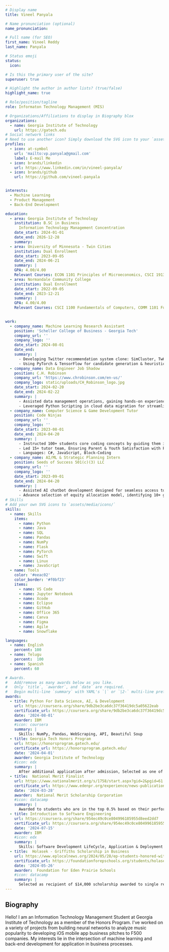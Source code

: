 ```yaml
---
# Display name
title: Vineel Panyala

# Name pronunciation (optional)
name_pronunciation:

# Full name (for SEO)
first_name: Vineel Reddy
last_name: Panyala

# Status emoji
status:
  icon: 

# Is this the primary user of the site?
superuser: true

# Highlight the author in author lists? (true/false)
highlight_name: true

# Role/position/tagline
role: Informaton Technology Management (MIS)

# Organizations/Affiliations to display in Biography blox
organizations:
  - name: Georgia Institute of Technology
    url: https://gatech.edu
# Social network links
# Need to use another icon? Simply download the SVG icon to your `assets/media/icons/` folder.
profiles:
  - icon: at-symbol
    url: 'mailto:vp.panyala@gmail.com'
    label: E-mail Me
  - icon: brands/linkedin
    url: https://www.linkedin.com/in/vineel-panyala/
  - icon: brands/github
    url: https://github.com/vineel-panyala


interests:
  - Machine Learning
  - Product Management
  - Back-End Development

education:
  - area: Georgia Institute of Technology
    institution: B.SC in Business
      Information Technology Management Concentration
    date_start: 2024-01-01
    date_end: 2026-12-28
    summary: 
  - area: University of Minnesota - Twin Cities
    institution: Dual Enrollment
    date_start: 2023-09-05
    date_end: 2024-06-21
    summary: |
    GPA: 4.00/4.00
    Relevant Courses: ECON 1101 Principles of Microeconomics, CSCI 1913 Introduction to Algorithms, Data Structures, and Program Development
  - area: Normandale Community College
    institution: Dual Enrollment
    date_start: 2022-09-05
    date_end: 2023-12-21
    summary: |
    GPA: 4.00/4.00
    Relevant Courses: CSCI 1100 Fundamentals of Computers, COMM 1101 Fundamentals of Public Speaking

     
work:
  - company_name: Machine Learning Research Assistant
    position: 'Scheller College of Business - Georgia Tech'
    company_url: ''
    company_logo: ''
    date_start: 2024-08-01
    date_end:
    summary: |
      - Developing Twitter recommendation system clone: SimCluster, TwHIN, HeavyRanker implementations
      - Using PyTorch & TensorFlow for candidate generation & heuristic filtering for algorithmic understanding
  - company_name: Data Engineer Job Shadow
    position: C.H. Robinson
    company_url: 'https://www.chrobinson.com/en-us/'
    company_logo: static/uploads/CH_Robinson_logo.jpg
    date_start: 2024-02-20
    date_end: 2024-02-22
    summary: |
      - Assisted data management operations, gaining hands-on experience with SQL & Snowflake data operations
      - Leveraged Python Scripting in cloud data migration for streamlined operations & Snowflake Integration  
  - company_name: Computer Science & Game Development Tutor
    position: Code Ninjas
    company_url: ''
    company_logo: ''
    date_start: 2023-08-01
    date_end: 2024-04-20
    summary: |
      - Instructed 100+ students core coding concepts by guiding them in 50+ building game-like projects
      - Led 15+ tutor team, Ensuring Parent & Youth Satisfaction with Program
      - Languages: C#, JavaScript, Block-Coding
  - company_name: AI/ML & Strategic Planning Intern
    position: Seeds of Success 501(c)(3) LLC
    company_url: ''
    company_logo: ''
    date_start: 2023-09-01
    date_end: 2024-04-20
    summary: |
      - Assisted AI chatbot development designed for seamless access to mental and emotional health services
      - Advance selection of equity allocation model, identifying 10+ growth opportunities for organization
# Skills
# Add your own SVG icons to `assets/media/icons/`
skills:
  - name: Skills
    items:
      - name: Python
      - name: Java
      - name: SQL
      - name: Pandas
      - name: NumPy
      - name: Flask
      - name: PyTorch
      - name: Swift
      - name: Linux
      - name: JavaScript
  - name: Tools
    color: '#eeac02'
    color_border: '#f0bf23'
    items:
      - name: VS Code
      - name: Jupyter Notebook
      - name: Xcode
      - name: Eclipse
      - name: GitHub
      - name: Office 365
      - name: Canva
      - name: Figma
      - name: Agile
      - name: Snowflake

languages:
  - name: English
    percent: 100
  - name: Telugu
    percent:  100
  - name: Spanish
    percent: 60

# Awards.
#   Add/remove as many awards below as you like.
#   Only `title`, `awarder`, and `date` are required.
#   Begin multi-line `summary` with YAML's `|` or `|2-` multi-line prefix and indent 2 spaces below.
awards:
  - title: Python For Data Science, AI, & Development
    url: https://coursera.org/share/9db2be3ca6dc37f36419dc5a05622eab
    certificate_url: https://coursera.org/share/9db2be3ca6dc37f36419dc5a05622eab
    date: '2024-08-01'
    awarder: IBM
    #icon: coursera
    summary: |
      Skills: NumPy, Pandas, WebScraping, API, Beautiful Soup
  - title: Georgia Tech Honors Program
    url: https://honorsprogram.gatech.edu/
    certificate_url: https://honorsprogram.gatech.edu/
    date: '2024-04-01'
    awarder: Georgia Institute of Technology
    #icon: edx
    summary: |
      After additional application after admission, Selected as one of 875 total student out of 26,849 (Top ~ 3%) to be a part of the Honors Program at Georgia Tech.
  - title:  National Merit Finalist
    url: https://www.nationalmerit.org/s/1758/start.aspx?gid=2&pgid=61
    certificate_url: https://www.edenpr.org/experience/news-publications/stories/articles/~board/homepage-news/post/2024-national-merit-semifinalists
    date: '2024-03-28'
    awarder:  National Merit Scholarship Corporation
    #icon: datacamp
    summary: |
      Awarded to students who are in the top 0.5% based on their performance on the Preliminary SAT/National Merit Scholarship Qualifying Test (PSAT/NMSQT®) out of around 1.6 million applicants. After additional application processes including essay, activities, and further scores, named as a finalist.
  - title: Introduction to Software Engineering
    url: https://coursera.org/share/954ec49c0ce804996185955d8eed2dd7
    certificate_url: https://coursera.org/share/954ec49c0ce804996185955d8eed2dd7
    date: '2024-07-15'
    awarder: IBM
    #icon: edx
    summary: |
      Skills: Software Development LifeCycle, Application & Deployment Architecture, Python
  - title:  Holasek - Griffiths Scholarship in Business
    url: https://www.eplocalnews.org/2024/05/28/ep-students-honored-with-community-awards-and-scholarships/
    certificate_url: https://foundationforepschools.org/students/holasek-griffiths-scholarship-in-computer-science-engineering-and-business/
    date: '2024-05-26'
    awarder:  Foundation for Eden Prairie Schools
    #icon: datacamp
    summary: |
      Selected as recipient of $14,000 scholarship awarded to single recipient in Eden Prairie community based upon dedication to a career in Business with a strong consideration to relevant coursework, activities, community services, and employment.
---
```


## Biography

Hello! I am an Information Technology Management Student at Georgia Institute of Technology as a member of the Honors Program. I've worked on a variety of projects from building neural networks to analyze music popularity to developing iOS mobile app business pitches to F500 companies. My interests lie in the intersection of machine learning and back-end development for application in business processes.